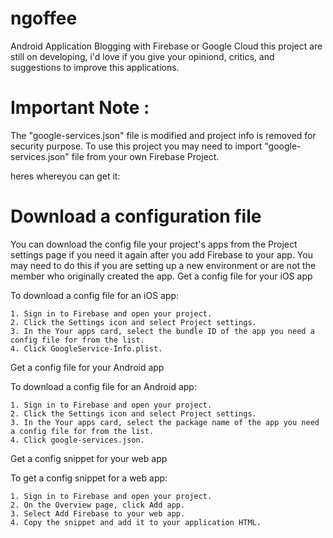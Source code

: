 # ngoffee
Android Application Blogging with Firebase or Google Cloud
this project are still on developing, i'd love if you give your opiniond, critics, and suggestions to improve this applications.

# Important Note :
The "google-services.json" file is modified and project info is removed for security purpose. To use this project you may need to import "google-services.json" file from your own Firebase Project.

heres whereyou can get it:

# Download a configuration file

You can download the config file your project's apps from the Project settings page if you need it again after you add Firebase to your app. You may need to do this if you are setting up a new environment or are not the member who originally created the app.
Get a config file for your iOS app

To download a config file for an iOS app:

    1. Sign in to Firebase and open your project.
    2. Click the Settings icon and select Project settings.
    3. In the Your apps card, select the bundle ID of the app you need a config file for from the list.
    4. Click GoogleService-Info.plist. 

Get a config file for your Android app

To download a config file for an Android app:

    1. Sign in to Firebase and open your project.
    2. Click the Settings icon and select Project settings.
    3. In the Your apps card, select the package name of the app you need a config file for from the list.
    4. Click google-services.json. 

Get a config snippet for your web app

To get a config snippet for a web app:

    1. Sign in to Firebase and open your project.
    2. On the Overview page, click Add app.
    3. Select Add Firebase to your web app.
    4. Copy the snippet and add it to your application HTML.
